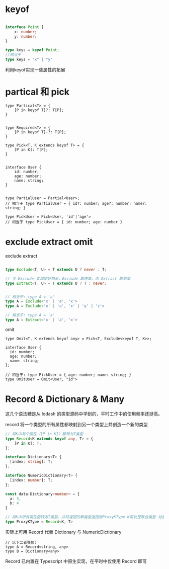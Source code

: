 
# keyof

```ts

interface Point {
    x: number;
    y: number;
}

type keys = keyof Point;
//相当于
type keys = "x" | "y"

```

利用keyof实现一些属性的拓展

# partical 和 pick

```
type Partical<T> = {
    [P in keyof T]?: T[P];
}


type Required<T> = {
    [P in keyof T]-?: T[P];
}

type Pick<T, K extends keyof T> = {
    [P in K]: T[P];
}


interface User {
    id: number;
    age: number;
    name: string;
}


type PartialUser = Partial<User>;
// 相当于 type PartialUser = { id?: number; age?: number; name?: string; }

type PickUser = Pick<User, 'id'|'age'>
// 相当于 type PickUser = { id: number; age: number }

```

# exclude extract omit

exclude extract
```ts

type Exclude<T, U> = T extends U ? never : T;

// 与 Exclude 实现刚好相反，Exclude 取差集，而 Extract 取交集
type Extract<T, U> = T extends U ? T : never;


// 相当于: type A = 'a'
type A = Exclude<'x' | 'a', 'x'>
type A = Exclude<'x' | 'a', 'x' | 'y' | 'z'>

// 相当于: type A = 'x'
type A = Extract<'x' | 'a', 'x'>

```

omit

```
type Omit<T, K extends keyof any> = Pick<T, Exclude<keyof T, K>>;

interface User {
  id: number;
  age: number;
  name: string;
};

// 相当于: type PickUser = { age: number; name: string; }
type OmitUser = Omit<User, "id">
```

#  Record & Dictionary & Many

这几个语法糖是从 lodash 的类型源码中学到的，平时工作中的使用频率还挺高。

record 将一个类型的所有属性都映射到另一个类型上并创造一个新的类型

``` ts
// 将K中每个属性（[P in K]）都转为T类型
type Record<K extends keyof any, T> = {
    [P in K]: T;
};

interface Dictionary<T> {
  [index: string]: T;
};

interface NumericDictionary<T> {
  [index: number]: T;
};

const data:Dictionary<number> = {
  a: 3,
  b: 4
}

// 将K中所有属性值转为T类型，并将返回的新类型返回给ProxyKType K可以是联合类型 对象 枚举。。。
type ProxyKType = Record<K, T>
```

实际上可用 Record 代替 Dictionary 与 NumericDictionary

```
// 以下二者等价:
type A = Record<string, any>
type B = Dictionary<any>
```
Record 已内置在 Typescript 中原生实现，在平时中仅使用 Record 即可